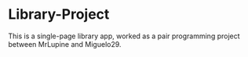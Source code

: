 # Library-Project
This is a single-page library app, worked as a pair programming project between MrLupine and Miguelo29.
